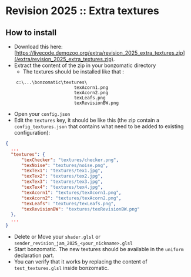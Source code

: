 # Revision 2025 :: Extra textures

## How to install
* Download this here: [https://livecode.demozoo.org/extra/revision_2025_extra_textures.zip](/extra/revision_2025_extra_textures.zip).
* Extract the content of the zip in your bonzomatic directory
    * The textures should be installed like that : 

```
    c:\...\bonzomatic\textures\
                          texAcorn1.png
                          texAcorn2.png
                          texLeafs.png
                          texRevisionBW.png
```

* Open your `config.json`
* Edit the `textures` key, it should be like this (the zip contain a `config_textures.json` that contains what need to be added to existing configuration):

```json
{
  ...
  "textures": {
      "texChecker": "textures/checker.png",
      "texNoise": "textures/noise.png",
      "texTex1": "textures/tex1.jpg",
      "texTex2": "textures/tex2.jpg",
      "texTex3": "textures/tex3.jpg",
      "texTex4": "textures/tex4.jpg",
      "texAcorn1": "textures/texAcorn1.png",
      "texAcorn2": "textures/texAcorn2.png",
      "texLeafs": "textures/texLeafs.png",
      "texRevisionBW": "textures/texRevisionBW.png"
  },
  ...
}
```

* Delete or Move your `shader.glsl` or `sender_revision_jam_2025_<your_nickname>.glsl`
* Start bonzomatic. The new textures should be available in the `uniform` declaration part.
* You can verify that it works by replacing the content of `test_textures.glsl` inside bonzomatic.